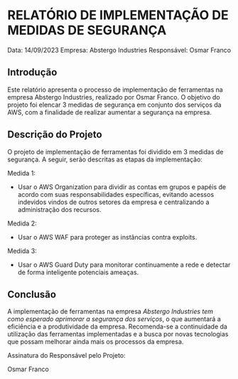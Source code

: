 # RELATÓRIO DE IMPLEMENTAÇÃO DE MEDIDAS DE SEGURANÇA

Data: 14/09/2023
Empresa: Abstergo Industries 
Responsável: Osmar Franco

## Introdução

Este relatório apresenta o processo de implementação de ferramentas na empresa Abstergo Industries, realizado por Osmar Franco. O objetivo do projeto foi elencar 3 medidas de segurança em conjunto dos serviços da AWS, com a finalidade de realizar aumentar a segurança na empresa.

## Descrição do Projeto

O projeto de implementação de ferramentas foi dividido em 3 medidas de segurança. A seguir, serão descritas as etapas da implementação:

Medida 1:

- Usar o AWS Organization para dividir as contas em grupos e papéis de acordo com suas responsabilidades específicas, evitando acessos indevidos vindos de outros setores da empresa e centralizando a administração dos recursos.

Medida 2:

- Usar o AWS WAF para proteger as instâncias contra exploits.

Medida 3:

- Usar o AWS Guard Duty para monitorar continuamente a rede e detectar de forma inteligente potenciais ameaças.

## Conclusão

A implementação de ferramentas na empresa *Abstergo Industries tem como esperado aprimorar a segurança dos serviços*, o que aumentará a eficiência e a produtividade da empresa. Recomenda-se a continuidade da utilização das ferramentas implementadas e a busca por novas tecnologias que possam melhorar ainda mais os processos da empresa.



Assinatura do Responsável pelo Projeto:

Osmar Franco
